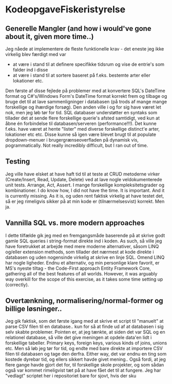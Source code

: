 # KodeopgaveFiskeristyrelse

## Generelle Mangler (and how i would've gone about it, given more time..)

Jeg nåede at implementere de fleste funktionelle krav - det eneste jeg ikke virkelig blev færdigt med var
 * at være i stand til at definere specifikke tidsrum og vise de entrie's som falder ind i disse
 * at være i stand til at sortere baseret på f.eks. bestemte arter eller lokationer etc. 

Den første af disse fejlede på problemer med at konvertere SQL's DateTime format og C#'s/Windows Form's DateTime format korrekt frem og tilbage og bruge det til at lave sammenligninger i databasen (på trods af mange mange forskellige og ihærdige forsøg). Den anden ville i og for sig have været let nok, men jeg løb tør for tid. SQL databaser understøtter en syntaks som tillader det at sende flere forskellige querie's afsted samtidigt, ved kun at åbne én forbindelse til databasen/serveren (performance!!!). Det kunne f.eks. have været at hente "lister" med diverse forskellige distinct'e arter, lokationer etc etc. Disse kunne så igen være blevet brugt til at populate dropdown-menuer i brugergrænseoverfladen på dynamisk vis, pogrammatically. Not really incredibly difficult, but I ran out of time. 

## Testing

Jeg ville have elsket at have haft tid til at teste at CRUD metoderne virker (Create/Insert, Read, Update, Delete) ved at lave nogle veldokumenterede unit tests. Arrange, Act, Assert. I mange forskellige kompleksitetsgrader og kombinationer. I do know how, I did not have the time. It is important. And it is currently missing. As it is, og uden rent faktisk virkelig at have testet det, så er jeg rimeligvis sikker på at min kode er (tilnærmelsesvist) korrekt. Men ja. 

## Vannilla SQL vs. more modern approaches

I dette tilfælde gik jeg med en fremgangsmåde baserende på at skrive godt gamle SQL queries i string-format direkte ind i koden. As such, så ville jeg have foretrukket at arbejde med mere moderne alternativer, såsom LINQ og/eller extension methods, som tillader det nærmest at kode direkte i databasen og uden nogensinde virkelig at skrive en linje SQL. Omend LINQ har nogle ligheder. 
Endnu et alternativ, og min personlige klare favorit, er MS's nyeste tiltag - the Code-First approach Entity Framework Core, gathering all of the best features of all worlds. However, it was arguably way overkill for the scope of this exercise, as it takes some time setting up (correctly). 

## Overtænkning, normalisering/normal-former og billige løsninger..

Jeg gik faktisk, som det første igang med at skrive et script til "manuelt" at parse CSV filen til en database.. kun for så at finde ud af at databasen i sig selv skabte problemer. Pointen er, at jeg tænkte, at siden det var SQL og en relationel database, så ville det give meningen at opdele data'en lidt i forskellige tabeller. Primary keys, foreign keys, various kinds of joins, unions etc. Men så løb jeg tør for tid, og endte med bare direkte at importere CSV filen til databasen og tage den derfra. Either way, det var endnu en ting som kostede dyrebar tid, og ellers sikkert havde givet mening.. Også fordi, at jeg flere gange havde gjort det for, til forskellige skole projekter, og som sådan også var kommet rimeligvist tæt på at have fået det til at fungere. Jeg har "vedlagt" scriptet her i repositoriet bare for sjovt, hvis der sku